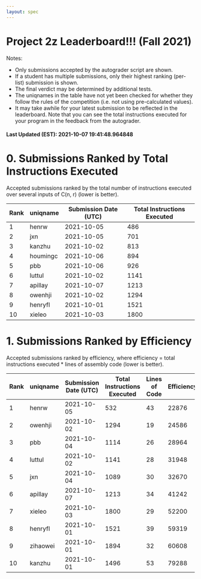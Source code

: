 ```yaml
---
layout: spec
---
```


Project 2z Leaderboard!!! (Fall 2021)
==============================
Notes:
- Only submissions accepted by the autograder script are shown.
- If a student has multiple submissions, only their highest ranking (per-list) submission is shown.
- The final verdict may be determined by additional tests.
- The uniqnames in the table have not yet been checked for whether they follow the rules of the competition (i.e. not using pre-calculated values).
- It may take awhile for your latest submission to be reflected in the leaderboard. Note that you can see the total instructions executed for your program in the feedback from the autograder.


#### Last Updated (EST): 2021-10-07 19:41:48.964848

# 0. Submissions Ranked by Total Instructions Executed
Accepted submissions ranked by the total number of instructions executed over several inputs of C(n, r) (lower is better).

| Rank  | uniqname | Submission Date (UTC) | Total Instructions Executed |
|---|---|---|---|
| 1 | henrw | 2021-10-05 | 486 |
| 2 | jxn | 2021-10-05 | 701 |
| 3 | kanzhu | 2021-10-02 | 813 |
| 4 | houmingc | 2021-10-06 | 894 |
| 5 | pbb | 2021-10-06 | 926 |
| 6 | luttul | 2021-10-02 | 1141 |
| 7 | apillay | 2021-10-07 | 1213 |
| 8 | owenhji | 2021-10-02 | 1294 |
| 9 | henryfl | 2021-10-01 | 1521 |
| 10 | xieleo | 2021-10-03 | 1800 |


# 1. Submissions Ranked by Efficiency
Accepted submissions ranked by efficiency, where efficiency = total instructions executed * lines of assembly code (lower is better).

| Rank  | uniqname | Submission Date (UTC) | Total Instructions Executed |Lines of Code | Efficiency |
|---|---|---|---|---|---|
| 1 | henrw | 2021-10-05 | 532 | 43 | 22876 |
| 2 | owenhji | 2021-10-02 | 1294 | 19 | 24586 |
| 3 | pbb | 2021-10-04 | 1114 | 26 | 28964 |
| 4 | luttul | 2021-10-02 | 1141 | 28 | 31948 |
| 5 | jxn | 2021-10-04 | 1089 | 30 | 32670 |
| 6 | apillay | 2021-10-07 | 1213 | 34 | 41242 |
| 7 | xieleo | 2021-10-03 | 1800 | 29 | 52200 |
| 8 | henryfl | 2021-10-01 | 1521 | 39 | 59319 |
| 9 | zihaowei | 2021-10-01 | 1894 | 32 | 60608 |
| 10 | kanzhu | 2021-10-01 | 1496 | 53 | 79288 |

